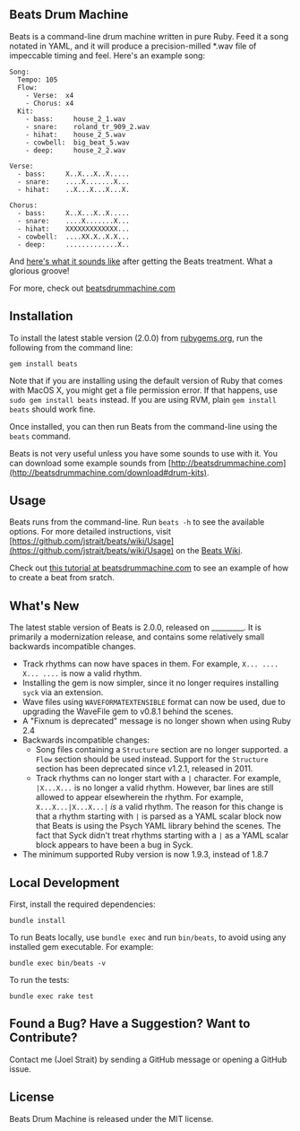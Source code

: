 Beats Drum Machine
------------------

Beats is a command-line drum machine written in pure Ruby. Feed it a song notated in YAML, and it will produce a precision-milled *.wav file of impeccable timing and feel. Here's an example song:

    Song:
      Tempo: 105
      Flow:
        - Verse:  x4
        - Chorus: x4
      Kit:
        - bass:     house_2_1.wav
        - snare:    roland_tr_909_2.wav
        - hihat:    house_2_5.wav
        - cowbell:  big_beat_5.wav
        - deep:     house_2_2.wav

    Verse:
      - bass:     X..X...X..X.....
      - snare:    ....X.......X...
      - hihat:    ..X...X...X...X.

    Chorus:
      - bass:     X..X...X..X.....
      - snare:    ....X.......X...
      - hihat:    XXXXXXXXXXXXX...
      - cowbell:  ....XX.X..X.X...
      - deep:     .............X..

And [here's what it sounds like](http://beatsdrummachine.com/media/beat.mp3) after getting the Beats treatment. What a glorious groove!

For more, check out [beatsdrummachine.com](http://beatsdrummachine.com)


Installation
------------

To install the latest stable version (2.0.0) from [rubygems.org](http://rubygems.org/gems/beats), run the following from the command line:

    gem install beats

Note that if you are installing using the default version of Ruby that comes with MacOS X, you might get a file permission error. If that happens, use `sudo gem install beats` instead. If you are using RVM, plain `gem install beats` should work fine.

Once installed, you can then run Beats from the command-line using the `beats` command.

Beats is not very useful unless you have some sounds to use with it. You can download some example sounds from [http://beatsdrummachine.com](http://beatsdrummachine.com/download#drum-kits).


Usage
-----

Beats runs from the command-line. Run `beats -h` to see the available options. For more detailed instructions, visit [https://github.com/jstrait/beats/wiki/Usage](https://github.com/jstrait/beats/wiki/Usage) on the [Beats Wiki](https://github.com/jstrait/beats/wiki).

Check out [this tutorial at beatsdrummachine.com](http://beatsdrummachine.com/tutorial/) to see an example of how to create a beat from sratch.


What's New
----------

The latest stable version of Beats is 2.0.0, released on _________. It is primarily a modernization release, and contains some relatively small backwards incompatible changes.

* Track rhythms can now have spaces in them. For example, `X... .... X... ....` is now a valid rhythm.
* Installing the gem is now simpler, since it no longer requires installing `syck` via an extension.
* Wave files using `WAVEFORMATEXTENSIBLE` format can now be used, due to upgrading the WaveFile gem to v0.8.1 behind the scenes.
* A "Fixnum is deprecated" message is no longer shown when using Ruby 2.4
* Backwards incompatible changes:
  * Song files containing a `Structure` section are no longer supported. a `Flow` section should be used instead. Support for the `Structure` section has been deprecated since v1.2.1, released in 2011.
  * Track rhythms can no longer start with a `|` character. For example, `|X...X...` is no longer a valid rhythm. However, bar lines are still allowed to appear elsewherein the rhythm. For example, `X...X...|X...X...|` _is_ a valid rhythm. The reason for this change is that a rhythm starting with `|` is parsed as a YAML scalar block now that Beats is using the Psych YAML library behind the scenes. The fact that Syck didn't treat rhythms starting with a `|` as a YAML scalar block appears to have been a bug in Syck.
* The minimum supported Ruby version is now 1.9.3, instead of 1.8.7


Local Development
-----------------

First, install the required dependencies:

    bundle install

To run Beats locally, use `bundle exec` and run `bin/beats`, to avoid using any installed gem executable. For example:

    bundle exec bin/beats -v

To run the tests:

    bundle exec rake test



Found a Bug? Have a Suggestion? Want to Contribute?
---------------------------------------------------

Contact me (Joel Strait) by sending a GitHub message or opening a GitHub issue.


License
-------
Beats Drum Machine is released under the MIT license.

